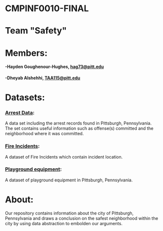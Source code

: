 # CMPINF0010-FINAL

# Team "Safety"

# Members:

#### -Hayden Goughenour-Hughes, hag73@pitt.edu

#### -Dheyab Alshehhi, TAA115@pitt.edu

# Datasets:

### [Arrest Data](https://data.wprdc.org/dataset/arrest-data/resource/e03a89dd-134a-4ee8-a2bd-62c40aeebc6f):

A data set including the arrest records found in Pittsburgh, Pennsylvania. The set contains useful information such as offense(s) committed and the neighborhood where it was committed.

### [Fire Incidents](https://data.wprdc.org/dataset/fire-incidents-in-city-of-pittsburgh/resource/8d76ac6b-5ae8-4428-82a4-043130d17b02):

A dataset of Fire Incidents which contain incident location.

### [Playground equipment](https://data.wprdc.org/dataset/playground-equipment/resource/e39ef76e-0a11-47c8-a86f-a37f55db7a2b):

A dataset of playground equipment in Pittsburgh, Pennsylvania.

# About:

Our repository contains information about the city of Pittsburgh, Pennsylvania and draws a conclusion on the safest neighborhood within the city by using data abstraction to embolden our arguments.
